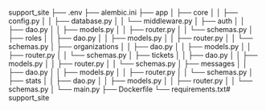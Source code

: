 support_site
├── .env
├── alembic.ini
├── app
│ ├── core
│ │ ├── config.py
│ │ ├── database.py
│ │ └── middleware.py
│ ├── auth
│ │ ├── dao.py
│ │ ├── models.py
│ │ ├── router.py
│ │ └── schemas.py
│ ├── roles
│ │ ├── dao.py
│ │ ├── models.py
│ │ ├── router.py
│ │ └── schemas.py
│ ├── organizations
│ │ ├── dao.py
│ │ ├── models.py
│ │ ├── router.py
│ │ └── schemas.py
│ ├── tickets
│ │ ├── dao.py
│ │ ├── models.py
│ │ ├── router.py
│ │ └── schemas.py
│ ├── messages
│ │ ├── dao.py
│ │ ├── models.py
│ │ ├── router.py
│ │ └── schemas.py
│ ├── stats
│ │ ├── dao.py
│ │ ├── models.py
│ │ ├── router.py
│ │ └── schemas.py
│ └── main.py
├── Dockerfile
└── requirements.txt# support_site
